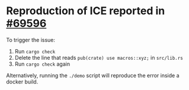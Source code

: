 # Reproduction of ICE reported in [#69596](https://github.com/rust-lang/rust/issues/69596)

To trigger the issue:

1. Run `cargo check`
2. Delete the line that reads `pub(crate) use macros::xyz;` in `src/lib.rs`
3. Run `cargo check` again

Alternatively, running the `./demo` script will reproduce the error inside a docker build.
